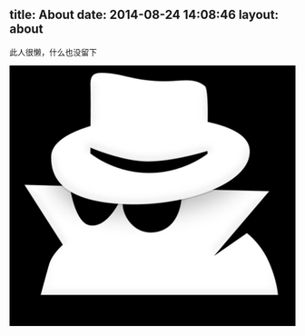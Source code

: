 title: About
date: 2014-08-24 14:08:46
layout: about
---
此人很懒，什么也没留下

![chrome lover](index/chrome_incognito.jpg)


